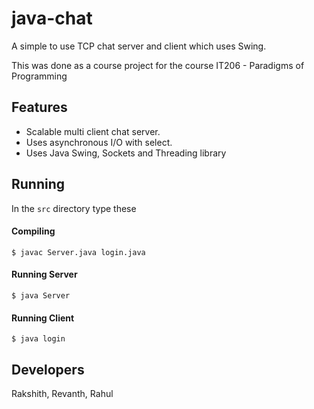 # java-chat

A simple to use TCP chat server and client which uses Swing.

This was done as a course project for the course IT206 - Paradigms of Programming
## Features
- Scalable multi client chat server.
- Uses asynchronous I/O with select.
- Uses Java Swing, Sockets and Threading library

## Running
In the `src` directory type these
#### Compiling

```
$ javac Server.java login.java
```
#### Running Server
```
$ java Server
```
#### Running Client
```
$ java login
```

## Developers
Rakshith, Revanth, Rahul
